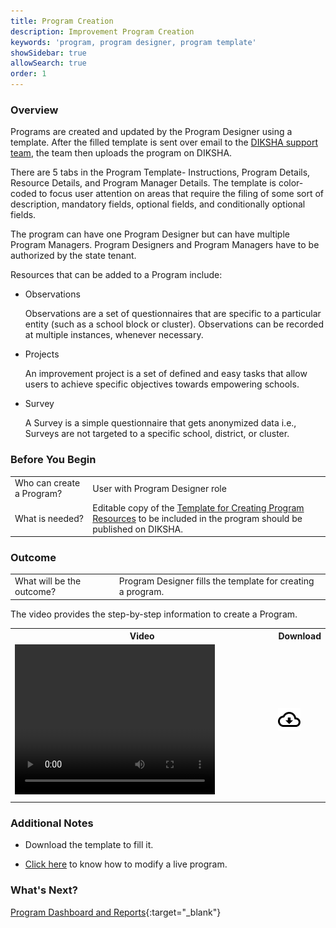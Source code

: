 ```yaml
---
title: Program Creation
description: Improvement Program Creation
keywords: 'program, program designer, program template'
showSidebar: true
allowSearch: true
order: 1
---
```


### Overview

Programs are created and updated by the Program Designer using a template. After the filled template is sent over email to the <a href="mailto:projectsupport@teamdiksha.org" target="_blank">DIKSHA support team</a>, the team then uploads the program on DIKSHA.

There are 5 tabs in the Program Template- Instructions, Program Details, Resource Details, and Program Manager Details. The template is color-coded to focus user attention on areas that require the filing of some sort of description, mandatory fields, optional fields, and conditionally optional fields.

The program can have one Program Designer but can have multiple Program Managers. Program Designers and Program Managers have to be authorized by the state tenant.

Resources that can be added to a Program include:

- Observations

  Observations are a set of questionnaires that are specific to a particular entity (such as a school block or cluster). Observations can be recorded at multiple instances, whenever necessary.

- Projects

  An improvement project is a set of defined and easy tasks that allow users to achieve specific objectives towards empowering schools. 

- Survey

  A Survey is a simple questionnaire that gets anonymized data i.e., Surveys are not targeted to a specific school, district, or cluster. 

### Before You Begin

<table>
  <tr><td>Who can create a Program?</td>
  <td>User with Program Designer role</td>
  </tr>
  <tr><td>What is needed?</td>
  <td>Editable copy of the <a href="https://docs.google.com/spreadsheets/d/1Q4z1d1aUHY5VVrco2TvHPuWEq7314glUjFxB-jYjfiY/edit?usp=sharing">Template for Creating Program Resources</a> to be included in the program should be published on DIKSHA.</td>
  </tr>
</table>

### Outcome

<table>
 <tr><td>What will be the outcome?</td>
  <td>Program Designer fills the template for creating a program.</td>
  </tr>
</table>

The video provides the step-by-step information to create a Program.

<table>
<tr>
   <th style="width:85%;">Video</th>
    <th style="width:15%;">Download</th>
  </tr>
  <tr>
    <td><video width="320" height="240" controls><source src="../videos/program-creation.mp4" type="video/mp4"></video></td>
    <td class="text-center"><a href="../videos/program-creation.mp4" download><img src="../../../assets/imgs/icons/outline_cloud_download.png"></a></td>
    </tr>
    <tr><td> </td>
    </tr>
</table>

### Additional Notes

- Download the template to fill it.

- <a href="https://docs.google.com/document/d/1ZM67MvjjqqPvj9BCePwX87As3d4iFMVF/edit?usp=sharing&ouid=112890259647922035150&rtpof=true&sd=true">Click here</a> to know how to modify a live program.

### What's Next?

[Program Dashboard and Reports](../dashboard-report/index.html){:target="_blank"} 

